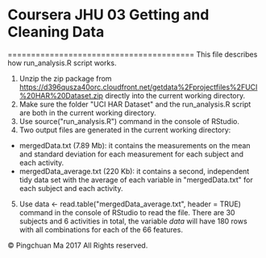 # Coursera JHU 03 Getting and Cleaning Data
========================================
This file describes how run_analysis.R script works.
1. Unzip the zip package from https://d396qusza40orc.cloudfront.net/getdata%2Fprojectfiles%2FUCI%20HAR%20Dataset.zip directly into the current working directory.
2. Make sure the folder "UCI HAR Dataset" and the run_analysis.R script are both in the current working directory.
3. Use source("run_analysis.R") command in the console of RStudio. 
4. Two output files are generated in the current working directory:
  - mergedData.txt (7.89 Mb): it contains the measurements on the mean and standard deviation for each measurement for each subject and each activity.
  - mergedData_average.txt (220 Kb): it contains a second, independent tidy data set with the average of each variable in "mergedData.txt" for each subject and each activity.
5. Use data <- read.table("mergedData_average.txt", header = TRUE) command in the console of RStudio to read the file. There are 30 subjects and 6 activities in total, the variable *data* will have 180 rows with all combinations for each of the 66 features. 

© Pingchuan Ma 2017 All Rights reserved.
